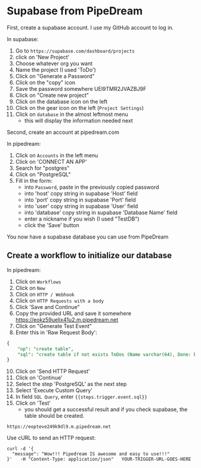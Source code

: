 Supabase from PipeDream
=======================

First, create a supabase account. I use my
GitHub account to log in.

In supabase:

1. Go to `https://supabase.com/dashboard/projects`
2. click on 'New Project'
3. Choose whatever org you want
4. Name the project (I used 'ToDo')
5. Click on "Generate a Password"
6. Click on the "copy" icon
7. Save the password somewhere
	UEl9TMR2JVAZBJ9F
8. Click on "Create new project"
9. Click on the database icon on the left
10. Click on the gear icon on the left (`Project Settings`)
11. Click on `database` in the almost leftmost menu
	- this will display the information needed next

Second, create an account at pipedream.com

In pipedream:

1. Click on `Accounts` in the left menu
2. Click on 'CONNECT AN APP'
3. Search for "postgres"
4. Click on "PostgreSQL"
5. Fill in the form:
	- into `Password`, paste in the previously copied password
	- into 'host' copy string in supabase 'Host' field
	- into 'port' copy string in supabase 'Port' field
	- into 'user' copy string in supabase 'User' field
	- into 'database' copy string in supabase 'Database Name' field
	- enter a nickname if you wish (I used "TestDB")
	- click the 'Save' button

You now have a supabase database you can use from PipeDream

Create a workflow to initialize our database
--------------------------------------------

In pipedream:

1. Click on `Workflows`
2. Click on `New`
3. Click on `HTTP / Webhook`
4. Click on `HTTP Requests with a body`
5. Click 'Save and Continue"
6. Copy the provided URL and save it somewhere
	https://eokz59uelix41u2.m.pipedream.net
7. Click on "Generate Test Event"
8. Enter this in 'Raw Request Body':


```sql
{
	"op": "create table",
	"sql": "create table if not exists ToDos (Name varchar(64), Done: boolean, Type varchar(16));"
}
```

10. Click on 'Send HTTP Request'
11. Click on 'Continue'
12. Select the step 'PostgreSQL' as the next step
13. Select 'Execute Custom Query'
14. In field `SQL Query`, enter `{{steps.trigger.event.sql}}`
15. Click on 'Test'
	- you should get a successful result and if you check
		supabase, the table should be created.

`https://eopteve249k9dl9.m.pipedream.net`

Use cURL to send an HTTP request:

```text
curl -d '{
  "message": "Wow!!! Pipedream IS awesome and easy to use!!!"
}'   -H "Content-Type: application/json"   YOUR-TRIGGER-URL-GOES-HERE
```

